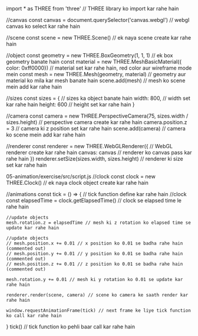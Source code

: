 import * as THREE from 'three' // THREE library ko import kar rahe hain

//canvas
const canvas = document.querySelector('canvas.webgl') // webgl canvas ko select kar rahe hain

//scene
const scene = new THREE.Scene() // ek naya scene create kar rahe hain

//object
const geometry = new THREE.BoxGeometry(1, 1, 1) // ek box geometry banate hain
const material = new THREE.MeshBasicMaterial({ color: 0xff0000}) // material set kar rahe hain, red color aur wireframe mode mein
const mesh = new THREE.Mesh(geometry, material) // geometry aur material ko mila kar mesh banate hain
scene.add(mesh) // mesh ko scene mein add kar rahe hain

//sizes
const sizes = { // sizes ka object banate hain
    width: 800, // width set kar rahe hain
    height: 600 // height set kar rahe hain
}

//camera
const camera = new THREE.PerspectiveCamera(75, sizes.width / sizes.height) // perspective camera create kar rahe hain
camera.position.z = 3 // camera ki z position set kar rahe hain
scene.add(camera) // camera ko scene mein add kar rahe hain

//renderer
const renderer = new THREE.WebGLRenderer({ // WebGL renderer create kar rahe hain
    canvas: canvas // renderer ko canvas pass kar rahe hain
})
renderer.setSize(sizes.width, sizes.height) // renderer ki size set kar rahe hain

05-animation/exercise/src/script.js
//clock
const clock = new THREE.Clock() // ek naya clock object create kar rahe hain

//animations
const tick = () => { // tick function define kar rahe hain
    //clock
    const elapsedTime = clock.getElapsedTime() // clock se elapsed time le rahe hain

    //update objects
    mesh.rotation.z = elapsedTime // mesh ki z rotation ko elapsed time se update kar rahe hain 

    //update objects
    // mesh.position.x += 0.01 // x position ko 0.01 se badha rahe hain (commented out)
    // mesh.position.y += 0.01 // y position ko 0.01 se badha rahe hain (commented out)
    // mesh.position.z += 0.01 // z position ko 0.01 se badha rahe hain (commented out)

    mesh.rotation.y += 0.01 // mesh ki y rotation ko 0.01 se update kar rahe hain

    renderer.render(scene, camera) // scene ko camera ke saath render kar rahe hain
    
    window.requestAnimationFrame(tick) // next frame ke liye tick function ko call kar rahe hain
}
tick() // tick function ko pehli baar call kar rahe hain